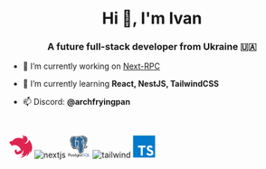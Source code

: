 <h1 align="center">Hi 👋, I'm Ivan</h1>
<h3 align="center">A future full-stack developer from Ukraine 🇺🇦</h3>

- 🔭 I’m currently working on [Next-RPC](https://github.com/webfryingpan/next-rpc)

- 🌱 I’m currently learning **React, NestJS, TailwindCSS**

- 📫 Discord: **@archfryingpan**

<br/>

<p align="left">
  <img src="https://raw.githubusercontent.com/devicons/devicon/master/icons/nestjs/nestjs-original.svg" alt="nestjs" width="40" height="40"/>
  <img src="https://cdn.worldvectorlogo.com/logos/nextjs-2.svg" alt="nextjs" width="40" height="40"/>
  <img src="https://raw.githubusercontent.com/devicons/devicon/master/icons/postgresql/postgresql-original-wordmark.svg" alt="postgresql" width="40" height="40"/>
  <img src="https://www.vectorlogo.zone/logos/tailwindcss/tailwindcss-icon.svg" alt="tailwind" width="40" height="40"/>
  <img src="https://raw.githubusercontent.com/devicons/devicon/master/icons/typescript/typescript-original.svg" alt="typescript" width="40" height="40"/>
</p>
